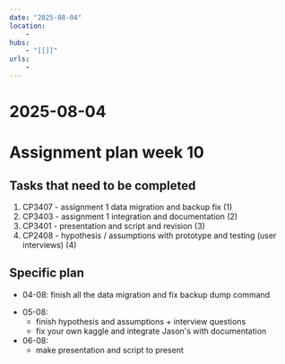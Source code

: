 ```yaml
---
date: "2025-08-04"
location: 
    - 
hubs: 
    - "[[]]"
urls:
    - 
---
```


# 2025-08-04
# Assignment plan week 10
## Tasks that need to be completed
1. CP3407 - assignment 1 data migration and backup fix (1)
2. CP3403 - assignment 1 integration and documentation (2)
3. CP3401 - presentation and script and revision (3)
4. CP2408 - hypothesis / assumptions with prototype and testing (user interviews) (4)

## Specific plan
+ 04-08: finish all the data migration and fix backup dump command
- 05-08:
	- finish hypothesis and assumptions + interview questions
	- fix your own kaggle and integrate Jason's with documentation
- 06-08:
	- make presentation and script to present
